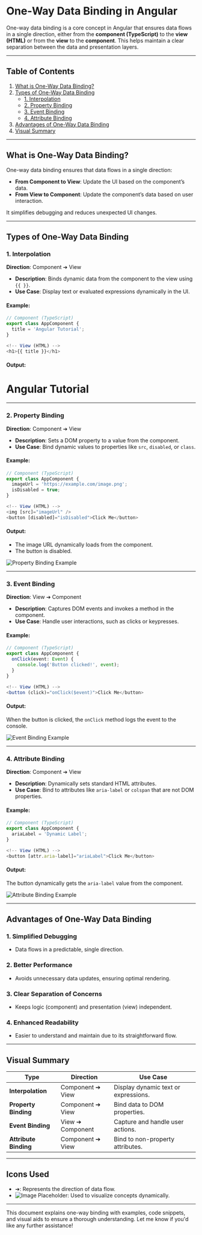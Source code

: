 

# One-Way Data Binding in Angular

One-way data binding is a core concept in Angular that ensures data flows in a single direction, either from the **component (TypeScript)** to the **view (HTML)** or from the **view** to the **component**. This helps maintain a clear separation between the data and presentation layers.

---

## Table of Contents

1. [What is One-Way Data Binding?](#what-is-one-way-data-binding)
2. [Types of One-Way Data Binding](#types-of-one-way-data-binding)
   - [1. Interpolation](#1-interpolation)
   - [2. Property Binding](#2-property-binding)
   - [3. Event Binding](#3-event-binding)
   - [4. Attribute Binding](#4-attribute-binding)
3. [Advantages of One-Way Data Binding](#advantages-of-one-way-data-binding)
4. [Visual Summary](#visual-summary)

---

## What is One-Way Data Binding?

One-way data binding ensures that data flows in a single direction:

- **From Component to View**: Update the UI based on the component’s data.
- **From View to Component**: Update the component’s data based on user interaction.

It simplifies debugging and reduces unexpected UI changes.

---

## Types of One-Way Data Binding

### **1. Interpolation**

**Direction**: Component ➔ View

- **Description**: Binds dynamic data from the component to the view using `{{ }}`.
- **Use Case**: Display text or evaluated expressions dynamically in the UI.

#### **Example**:

```typescript
// Component (TypeScript)
export class AppComponent {
  title = 'Angular Tutorial';
}

<!-- View (HTML) -->
<h1>{{ title }}</h1>
```

#### **Output**:

<h1>Angular Tutorial</h1>

---

### **2. Property Binding**

**Direction**: Component ➔ View

- **Description**: Sets a DOM property to a value from the component.
- **Use Case**: Bind dynamic values to properties like `src`, `disabled`, or `class`.

#### **Example**:

```typescript
// Component (TypeScript)
export class AppComponent {
  imageUrl = 'https://example.com/image.png';
  isDisabled = true;
}

<!-- View (HTML) -->
<img [src]="imageUrl" />
<button [disabled]="isDisabled">Click Me</button>
```

#### **Output**:

- The image URL dynamically loads from the component.
- The button is disabled.

![Property Binding Example](https://via.placeholder.com/400x150)

---

### **3. Event Binding**

**Direction**: View ➔ Component

- **Description**: Captures DOM events and invokes a method in the component.
- **Use Case**: Handle user interactions, such as clicks or keypresses.

#### **Example**:

```typescript
// Component (TypeScript)
export class AppComponent {
  onClick(event: Event) {
    console.log('Button clicked!', event);
  }
}

<!-- View (HTML) -->
<button (click)="onClick($event)">Click Me</button>
```

#### **Output**:

When the button is clicked, the `onClick` method logs the event to the console.

![Event Binding Example](https://via.placeholder.com/400x150)

---

### **4. Attribute Binding**

**Direction**: Component ➔ View

- **Description**: Dynamically sets standard HTML attributes.
- **Use Case**: Bind to attributes like `aria-label` or `colspan` that are not DOM properties.

#### **Example**:

```typescript
// Component (TypeScript)
export class AppComponent {
  ariaLabel = 'Dynamic Label';
}

<!-- View (HTML) -->
<button [attr.aria-label]="ariaLabel">Click Me</button>
```

#### **Output**:

The button dynamically gets the `aria-label` value from the component.

![Attribute Binding Example](https://via.placeholder.com/400x150)

---

## Advantages of One-Way Data Binding

### **1. Simplified Debugging**
- Data flows in a predictable, single direction.

### **2. Better Performance**
- Avoids unnecessary data updates, ensuring optimal rendering.

### **3. Clear Separation of Concerns**
- Keeps logic (component) and presentation (view) independent.

### **4. Enhanced Readability**
- Easier to understand and maintain due to its straightforward flow.

---

## Visual Summary

| **Type**             | **Direction**        | **Use Case**                           |
|----------------------|---------------------|---------------------------------------|
| **Interpolation**    | Component ➔ View    | Display dynamic text or expressions.  |
| **Property Binding** | Component ➔ View    | Bind data to DOM properties.          |
| **Event Binding**    | View ➔ Component    | Capture and handle user actions.      |
| **Attribute Binding**| Component ➔ View    | Bind to non-property attributes.      |

---

## Icons Used
- ➔: Represents the direction of data flow.
- ![Image Placeholder](https://via.placeholder.com/20): Used to visualize concepts dynamically.

---

This document explains one-way binding with examples, code snippets, and visual aids to ensure a thorough understanding. Let me know if you'd like any further assistance!

